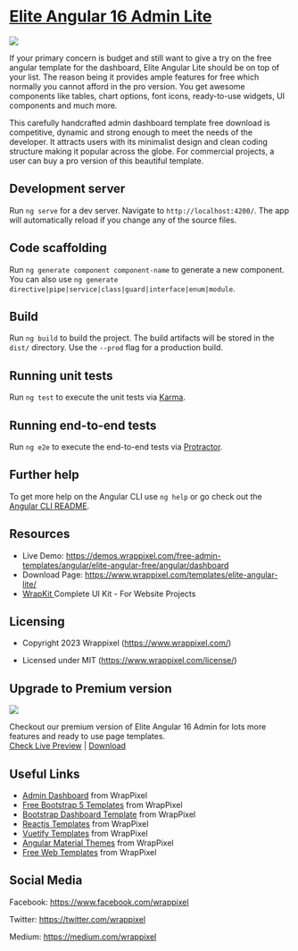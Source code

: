<!-- # elite-admin-angular-lite 6,8,9, 10 and 11, 12 -->

<!-- Heading of Template -->
<h1>
  <a href="https://www.wrappixel.com/templates/elite-angular-admin/">Elite Angular 16 Admin Lite</a>
</h1>

<!-- Main image of Template -->
<a target="_blank" href="https://www.wrappixel.com/wp-content/uploads/edd/2020/04/elite-angular-lite-y.jpg">
  <img src="https://www.wrappixel.com/wp-content/uploads/edd/2020/04/elite-angular-lite-y.jpg" />
</a>

<!-- Description of Template -->
<p>
  If your primary concern is budget and still want to give a try on the free angular template for the dashboard, Elite Angular Lite should be on top of your list. The reason being it provides ample features for free which normally you cannot afford in the pro version. You get awesome components like tables, chart options, font icons, ready-to-use widgets, UI components and much more. 
</p>

<p>
  This carefully handcrafted admin dashboard template free download is competitive, dynamic and strong enough to meet the needs of the developer. It attracts users with its minimalist design and clean coding structure making it popular across the globe. For commercial projects, a user can buy a pro version of this beautiful template.
</p>


## Development server

Run `ng serve` for a dev server. Navigate to `http://localhost:4200/`. The app will automatically reload if you change any of the source files.

## Code scaffolding

Run `ng generate component component-name` to generate a new component. You can also use `ng generate directive|pipe|service|class|guard|interface|enum|module`.

## Build

Run `ng build` to build the project. The build artifacts will be stored in the `dist/` directory. Use the `--prod` flag for a production build.

## Running unit tests

Run `ng test` to execute the unit tests via [Karma](https://karma-runner.github.io).

## Running end-to-end tests

Run `ng e2e` to execute the end-to-end tests via [Protractor](http://www.protractortest.org/).

## Further help

To get more help on the Angular CLI use `ng help` or go check out the [Angular CLI README](https://github.com/angular/angular-cli/blob/master/README.md).

<!-- <h4><a href="https://wrappixel.com/demos/angular-admin-templates/elite-angular-lite/angular/">Free Version Demo Link</a></h4> -->


<!-- Resources of Template -->
<h2>Resources</h2>
<ul>
<li>  
  Live Demo: <a href="https://demos.wrappixel.com/free-admin-templates/angular/elite-angular-free/angular/dashboard" rel="nofollow">https://demos.wrappixel.com/free-admin-templates/angular/elite-angular-free/angular/dashboard</a>
</li>
<li>
    Download Page: <a href="https://www.wrappixel.com/templates/elite-angular-lite/" rel="nofollow">
  https://www.wrappixel.com/templates/elite-angular-lite/</a>
</li>
<li>
    <a href="https://www.wrappixel.com/templates/wrapkit/#demos" rel="nofollow">WrapKit </a>Complete UI Kit - For Website Projects
</li>
</ul>

<!-- Licensing of Template -->
<h2>Licensing</h2>
<ul>
  <li>
    <p>Copyright 2023 Wrappixel (<a href="https://www.wrappixel.com/" rel="nofollow">https://www.wrappixel.com/</a>)</p>
  </li>
  <li>
    <p>Licensed under MIT (<a href="https://www.wrappixel.com/license/">https://www.wrappixel.com/license/</a>)</p>
  </li>
</ul>


<!-- Upgrade to Premium version of Template -->
<h2>Upgrade to Premium version</h2>
<a target="_blank" href="https://www.wrappixel.com/templates/elite-angular-admin/">
  <img src="https://www.wrappixel.com/wp-content/uploads/edd/2020/04/elite-angular-admin-template-y.jpg"/>
</a>
<p>
   Checkout our premium version of Elite Angular 16 Admin for lots more features and ready to use page templates.<br>
   <a href="https://demos.wrappixel.com/premium-admin-templates/angular/elite-angular/main/dashboard/dashboard1">Check Live Preview</a> | <a href="https://www.wrappixel.com/templates/elite-angular-admin/">Download</a>
</p>

<!-- Useful Links of Template -->
<h2>Useful Links</h2>
<ul>
<li><a href="https://www.wrappixel.com/templates/category/admin-template/">Admin Dashboard</a> from WrapPixel</li>
<li><a href="https://www.wrappixel.com/">Free Bootstrap 5 Templates</a> from WrapPixel</li>
<li><a href="https://www.wrappixel.com/templates/category/bootstrap-admin-templates/">Bootstrap Dashboard Template</a> from WrapPixel</li>
<li><a href="https://www.wrappixel.com/templates/category/react-templates/">Reactjs Templates</a> from WrapPixel</li>
<li><a href="https://www.wrappixel.com/templates/category/vuejs-templates/">Vuetify Templates</a> from WrapPixel</li>
<li><a href="https://www.wrappixel.com/templates/category/angular-templates/">Angular Material Themes</a> from WrapPixel</li>
<li><a href="https://www.wrappixel.com/templates/category/free-templates/">Free Web Templates</a> from WrapPixel</li>
</ul>

<!-- Social Media of Wrappixel -->
<h2>Social Media</h2>
<p>Facebook: <a href="https://www.facebook.com/wrappixel">https://www.facebook.com/wrappixel</a></p>
<p>Twitter: <a href="https://twitter.com/wrappixel">https://twitter.com/wrappixel</a></p>
<p>Medium: <a href="https://medium.com/wrappixel">https://medium.com/wrappixel</a></p>

<!-- ## Pro Version -->

<!-- <a href="https://www.wrappixel.com/templates/elite-angular-admin/"><img src="https://www.wrappixel.com/wp-content/uploads/2019/01/elite-admin-angular-nw-1.jpg"/></a><br/> -->

<!-- <h4><a href="https://wrappixel.com/demos/angular-admin-templates/elite-angular/main/dashboard/dashboard1">Demo</a></h4> -->


